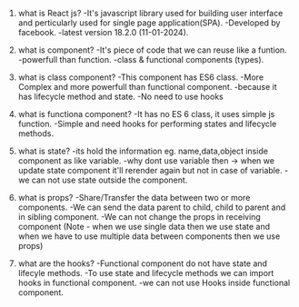 1) what is React js?
    -It's javascript library used for building user interface and perticularly used for single page application(SPA).
    -Developed by facebook.
    -latest version 18.2.0 (11-01-2024).

2) what is component?
    -It's piece of code that we can reuse like a funtion.
    -powerfull than function.
    -class & functional components (types).

3) what is class component?
    -This component has ES6 class.
    -More Complex and more powerfull than functional component.
    -because it has lifecycle method and state.
    -No need to use hooks

4) what is functiona component?
    -It has no ES 6 class, it uses simple js function.
    -Simple and need hooks for performing states and lifecycle methods.
    
5) what is state?
    -its hold the information eg. name,data,object inside component as like variable. 
    -why dont use variable then -> when we update state component it'll rerender again but not in case of variable.
    -we can not use state outside the component.

6) what is props?
    -Share/Transfer the data between two or more components.
    -We can send the data parent to child, child to parent and in sibling component.
    -We can not change the props in receiving component
    (Note - when we use single data then we use state and when we have to use multiple data between components then we use props)

7) what are the hooks?
    -Functional component do not have state and lifecyle methods.
    -To use state and lifecycle methods we can import hooks in functional component.
    -we can not use Hooks inside functional component.

